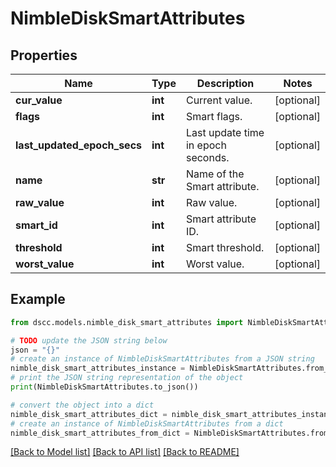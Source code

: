 # NimbleDiskSmartAttributes


## Properties

Name | Type | Description | Notes
------------ | ------------- | ------------- | -------------
**cur_value** | **int** | Current value. | [optional] 
**flags** | **int** | Smart flags. | [optional] 
**last_updated_epoch_secs** | **int** | Last update time in epoch seconds. | [optional] 
**name** | **str** | Name of the Smart attribute. | [optional] 
**raw_value** | **int** | Raw value. | [optional] 
**smart_id** | **int** | Smart attribute ID. | [optional] 
**threshold** | **int** | Smart threshold. | [optional] 
**worst_value** | **int** | Worst value. | [optional] 

## Example

```python
from dscc.models.nimble_disk_smart_attributes import NimbleDiskSmartAttributes

# TODO update the JSON string below
json = "{}"
# create an instance of NimbleDiskSmartAttributes from a JSON string
nimble_disk_smart_attributes_instance = NimbleDiskSmartAttributes.from_json(json)
# print the JSON string representation of the object
print(NimbleDiskSmartAttributes.to_json())

# convert the object into a dict
nimble_disk_smart_attributes_dict = nimble_disk_smart_attributes_instance.to_dict()
# create an instance of NimbleDiskSmartAttributes from a dict
nimble_disk_smart_attributes_from_dict = NimbleDiskSmartAttributes.from_dict(nimble_disk_smart_attributes_dict)
```
[[Back to Model list]](../README.md#documentation-for-models) [[Back to API list]](../README.md#documentation-for-api-endpoints) [[Back to README]](../README.md)


